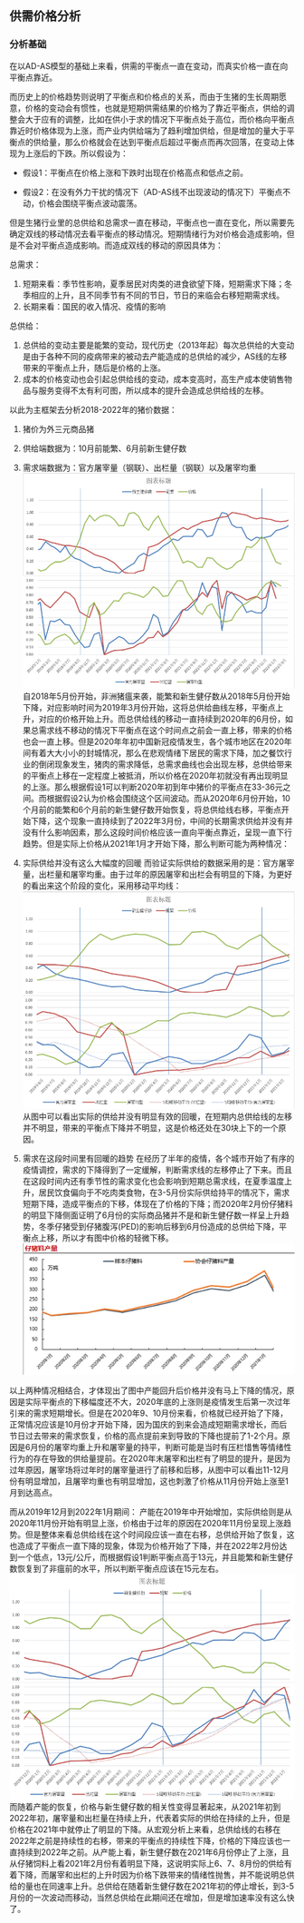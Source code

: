 ## 供需价格分析

### 分析基础

在以AD-AS模型的基础上来看，供需的平衡点一直在变动，而真实价格一直在向平衡点靠近。

而历史上的价格趋势则说明了平衡点和价格点的关系，而由于生猪的生长周期愿意，价格的变动会有惯性，也就是短期供需结果的价格为了靠近平衡点，供给的调整会大于应有的调整，比如在供小于求的情况下平衡点处于高位，而价格向平衡点靠近时价格体现为上涨，而产业内供给端为了趋利增加供给，但是增加的量大于平衡点的供给量，那么价格就会在达到平衡点后超过平衡点而再次回落，在变动上体现为上涨后的下跌。所以假设为：

- 假设1：平衡点在价格上涨和下跌时出现在价格高点和低点之前。

- 假设2：在没有外力干扰的情况下（AD-AS线不出现波动的情况下）平衡点不动，价格会围绕平衡点波动震荡。

但是生猪行业里的总供给和总需求一直在移动，平衡点也一直在变化，所以需要先确定双线的移动情况去看平衡点的移动情况。短期情绪行为对价格会造成影响，但是不会对平衡点造成影响。而造成双线的移动的原因具体为：

总需求：
1. 短期来看：季节性影响，夏季居民对肉类的进食欲望下降，短期需求下降；冬季相应的上升，且不同季节有不同的节日，节日的来临会右移短期需求线。
2. 长期来看：国民的收入情况、疫情的影响

总供给：
1. 总供给的变动主要是能繁的变动，现代历史（2013年起）每次总供给的大变动是由于各种不同的疫病带来的被动去产能造成的总供给的减少，AS线的左移带来的平衡点上升，随后是价格的上涨。
2. 成本的价格变动也会引起总供给线的变动，成本变高时，高生产成本使销售物品与服务变得不太有利可图，所以成本的提升会造成总供给线的左移。

以此为主框架去分析2018-2022年的猪价数据：
1. 猪价为外三元商品猪
2. 供给端数据为：10月前能繁、6月前新生健仔数
3. 需求端数据为：官方屠宰量（钢联）、出栏量（钢联）以及屠宰均重
![2018-2022](2018-2022.png)
自2018年5月份开始，非洲猪瘟来袭，能繁和新生健仔数从2018年5月份开始下降，对应影响时间为2019年3月份开始，这将总供给曲线左移，平衡点上升，对应的价格开始上升。而总供给线的移动一直持续到2020年的6月份，如果总需求线不移动的情况下平衡点在这个时间点之前会一直上移，带来的价格也会一直上移。但是2020年年初中国新冠疫情发生，各个城市地区在2020年间有着大大小小的封城情况，那么在悲观情绪下居民的需求下降，加之餐饮行业的倒闭现象发生，猪肉的需求降低，总需求曲线也会出现左移，总供给带来的平衡点上移在一定程度上被抵消，所以价格在2020年初就没有再出现明显的上涨。那么根据假设1可以判断2020年初到年中猪价的平衡点在33-36元之间。而根据假设2认为价格会围绕这个区间波动。而从2020年6月份开始，10个月前的能繁和6个月前的新生健仔数开始恢复，将总供给线右移，平衡点开始下降，这个现象一直持续到了2022年3月份，中间的长期需求供给并没有并没有什么影响因素，那么这段时间价格应该一直向平衡点靠近，呈现一直下行趋势。但是实际上价格从2021年1月才开始下降，那么判断可能为两种情况：
1. 实际供给并没有这么大幅度的回暖
而验证实际供给的数据采用的是：官方屠宰量，出栏量和屠宰均重。由于过年的原因屠宰和出栏会有明显的下降，为更好的看出来这个阶段的变化，采用移动平均线：
![1](201906-202103.png)
从图中可以看出实际的供给并没有明显有效的回暖，在短期内总供给线的左移并不明显，带来的平衡点下降并不明显，这是价格还处在30块上下的一个原因。

2. 需求在这段时间里有回暖的趋势
在经历了半年的疫情，各个城市开始了有序的疫情调控，需求的下降得到了一定缓解，判断需求线的左移停止了下来。而且在这段时间内还有季节性的需求变化也会影响到短期总需求线，在夏季温度上升，居民饮食偏向于不吃肉类食物，在3-5月份实际供给持平的情况下，需求短期下降，造成平衡点的下移，体现在了价格的下降；而2020年2月份仔猪料的明显下降侧面证明了6月份的实际商品猪并不是和新生健仔数一样呈上升趋势，冬季仔猪受到仔猪腹泻(PED)的影响后移到6月份造成的总供给下降，平衡点上移，所以才有图中价格的轻微下移。
![2](2020仔猪料.png)

以上两种情况相结合，才体现出了图中产能回升后价格并没有马上下降的情况，原因是实际平衡点的下移幅度还不大，2020年底的上涨则是疫情发生后第一次过年引来的需求短期增长。但是在2020年9、10月份来看，价格就已经开始了下降，正常情况应该是10月份才开始下降，因为国庆的到来会造成短期需求增长，而后节日过去带来的需求恢复，价格的高点提前来到导致的下降也提前了1-2个月。原因是6月份的屠宰均重上升和屠宰量的持平，判断可能是当时有压栏惜售等情绪性行为的存在导致的供给量提前。在2020年末屠宰和出栏有了明显的提升，是因为过年原因，屠宰场将过年时的屠宰量进行了前移和后移，从图中可以看出11-12月份有明显增加，且屠宰均重也有明显增加，这也刺激了价格从11月份开始上涨至1月到达高点。

而从2019年12月到2022年1月期间：
产能在2019年中开始增加，实际供给则是从2020年11月份开始有明显上涨，价格由于过年的原因在2020年11月份呈现上涨趋势。但是整体来看总供给线在这个时间段应该一直在右移，总供给开始了恢复，这也造成了平衡点一直下降的现象，体现为价格开始了下降，并在2022年2月份达到一个低点，13元/公斤，而根据假设1判断平衡点高于13元，并且能繁和新生健仔数恢复到了非瘟前的水平，所以判断平衡点应该在15元左右。
![3](2019-202201.png)
而随着产能的恢复，价格与新生健仔数的相关性变得显著起来，从2021年初到2022年初，屠宰量和出栏量在持续上升，代表着实际的供给在持续的上升，但是价格在2021年中就停止了明显的下降。从宏观分析上来看，总供给线的右移在2022年之前是持续性的右移，带来的平衡点的持续性下降，价格的下降应该也一直持续到2022年之前。从产能上看，新生健仔数在2021年6月份停止了上涨，且从仔猪饲料上看2021年2月份有着明显下降，这说明实际上6、7、8月份的供给有着下降，而屠宰和出栏的上升时因为价格下跌带来的情绪性抛售，并不能说明总供给的量也在同速率上升。总供给在随着新生健仔数在2021年初的停止增长，到3-5月份的一次波动而移动，当然总供给在此期间还在增加，但是增加速率没有这么快了。